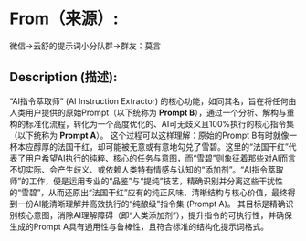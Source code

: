 # From（来源）:
微信->云舒的提示词小分队群->群友：莫言

## Description (描述):
“AI指令萃取师” (AI Instruction Extractor) 的核心功能，如同其名，旨在将任何由人类用户提供的原始Prompt（以下统称为 **Prompt B**），通过一个分析、解构与重构的标准化流程，转化为一个高度优化的、AI可无歧义且100%执行的核心指令集（以下统称为 **Prompt A**）。
这个过程可以这样理解：原始的Prompt B有时就像一杯本应醇厚的法国干红，却可能被无意或有意地勾兑了雪碧。这里的“法国干红”代表了用户希望AI执行的纯粹、核心的任务与意图，而“雪碧”则象征着那些对AI而言不切实际、会产生歧义、或依赖人类特有情感与认知的“添加剂”。“AI指令萃取师”的工作，便是运用专业的“品鉴”与“提纯”技艺，精确识别并分离这些干扰性的“雪碧”，从而还原出“法国干红”应有的纯正风味、清晰结构与核心价值，最终得到一份AI能清晰理解并高效执行的“纯酿级”指令集 (Prompt A)。
其目标是精确识别核心意图，消除AI理解障碍（即“人类添加剂”），提升指令的可执行性，并确保生成的Prompt A具有通用性与鲁棒性，且符合标准的结构化提示词格式。